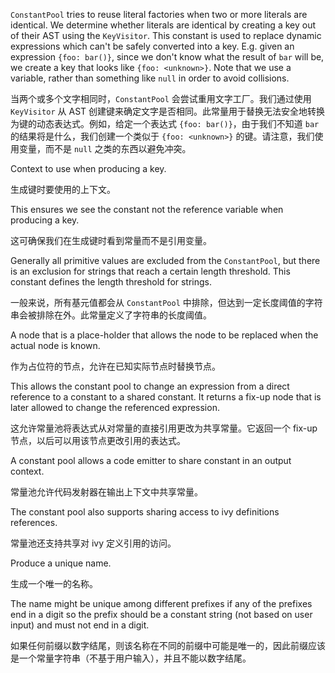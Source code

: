 `ConstantPool` tries to reuse literal factories when two or more literals are identical.
We determine whether literals are identical by creating a key out of their AST using the
`KeyVisitor`. This constant is used to replace dynamic expressions which can't be safely
converted into a key. E.g. given an expression `{foo: bar()}`, since we don't know what
the result of `bar` will be, we create a key that looks like `{foo: <unknown>}`. Note
that we use a variable, rather than something like `null` in order to avoid collisions.

当两个或多个文字相同时，`ConstantPool` 会尝试重用文字工厂。我们通过使用 `KeyVisitor` 从 AST
创建键来确定文字是否相同。此常量用于替换无法安全地转换为键的动态表达式。例如，给定一个表达式
`{foo: bar()}`，由于我们不知道 `bar` 的结果将是什么，我们创建一个类似于 `{foo: <unknown>}`
的键。请注意，我们使用变量，而不是 `null` 之类的东西以避免冲突。

Context to use when producing a key.

生成键时要使用的上下文。

This ensures we see the constant not the reference variable when producing
a key.

这可确保我们在生成键时看到常量而不是引用变量。

Generally all primitive values are excluded from the `ConstantPool`, but there is an exclusion
for strings that reach a certain length threshold. This constant defines the length threshold for
strings.

一般来说，所有基元值都会从 `ConstantPool`
中排除，但达到一定长度阈值的字符串会被排除在外。此常量定义了字符串的长度阈值。

A node that is a place-holder that allows the node to be replaced when the actual
node is known.

作为占位符的节点，允许在已知实际节点时替换节点。

This allows the constant pool to change an expression from a direct reference to
a constant to a shared constant. It returns a fix-up node that is later allowed to
change the referenced expression.

这允许常量池将表达式从对常量的直接引用更改为共享常量。它返回一个 fix-up
节点，以后可以用该节点更改引用的表达式。

A constant pool allows a code emitter to share constant in an output context.

常量池允许代码发射器在输出上下文中共享常量。

The constant pool also supports sharing access to ivy definitions references.

常量池还支持共享对 ivy 定义引用的访问。

Produce a unique name.

生成一个唯一的名称。

The name might be unique among different prefixes if any of the prefixes end in
a digit so the prefix should be a constant string \(not based on user input\) and
must not end in a digit.

如果任何前缀以数字结尾，则该名称在不同的前缀中可能是唯一的，因此前缀应该是一个常量字符串（不基于用户输入），并且不能以数字结尾。